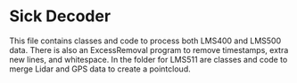 # Sick Decoder

This file contains classes and code to process both LMS400 and LMS500 data. There is also an ExcessRemoval program to remove timestamps, extra new lines, and whitespace. In the folder for LMS511 are classes and code to merge Lidar and GPS data to create a pointcloud.
